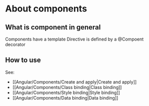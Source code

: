 # About components

## What is component in general

Components have a template
Directive is defined by a @Compoent decorator

## How to use

See:
- [[Angular/Components/Create and apply|Create and apply]]
- [[Angular/Components/Class binding|Class binding]]
- [[Angular/Components/Style binding|Style binding]]
- [[Angular/Components/Data binding|Data binding]]

